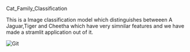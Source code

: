  Cat_Family_Classification
 
 This is a Image classification model which distinguishes betweeen A Jaguar,Tiger and Cheetha which have very simnilar features and we have made a stramlit application out of it.
 
 
 
 ![Git](https://user-images.githubusercontent.com/42889933/120938414-36ff7100-c730-11eb-8df1-e6d2b6c4c231.gif)

